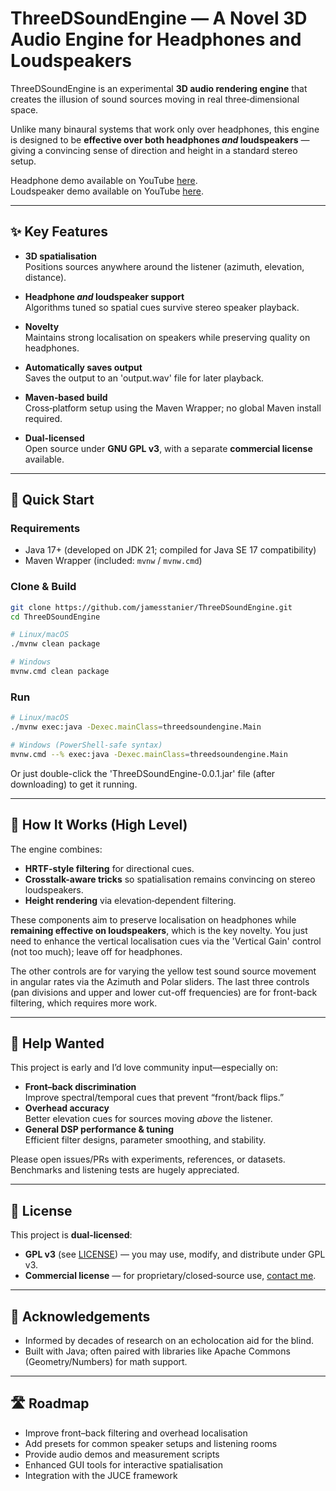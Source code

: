 # ThreeDSoundEngine — A Novel 3D Audio Engine for Headphones and Loudspeakers

ThreeDSoundEngine is an experimental **3D audio rendering engine** that creates the illusion of sound sources moving in real three‑dimensional space.

Unlike many binaural systems that work only over headphones, this engine is designed to be **effective over both headphones *and* loudspeakers** — giving a convincing sense of direction and height in a standard stereo setup.

Headphone demo available on YouTube [here](https://youtu.be/a941QokUL3I).  
Loudspeaker demo available on YouTube [here](https://youtu.be/1aBVKUXOofg).

---

## ✨ Key Features

- **3D spatialisation**  
  Positions sources anywhere around the listener (azimuth, elevation, distance).
  
- **Headphone *and* loudspeaker support**  
  Algorithms tuned so spatial cues survive stereo speaker playback.
  
- **Novelty**  
  Maintains strong localisation on speakers while preserving quality on headphones.
  
- **Automatically saves output**  
  Saves the output to an 'output.wav' file for later playback.
  
- **Maven‑based build**  
  Cross‑platform setup using the Maven Wrapper; no global Maven install required.
  
- **Dual‑licensed**  
  Open source under **GNU GPL v3**, with a separate **commercial license** available.

---

## 🚀 Quick Start

### Requirements
- Java 17+ (developed on JDK 21; compiled for Java SE 17 compatibility)
- Maven Wrapper (included: `mvnw` / `mvnw.cmd`)

### Clone & Build
```bash
git clone https://github.com/jamesstanier/ThreeDSoundEngine.git
cd ThreeDSoundEngine

# Linux/macOS
./mvnw clean package

# Windows
mvnw.cmd clean package
```

### Run

```bash
# Linux/macOS
./mvnw exec:java -Dexec.mainClass=threedsoundengine.Main

# Windows (PowerShell-safe syntax)
mvnw.cmd --% exec:java -Dexec.mainClass=threedsoundengine.Main
```
Or just double-click the 'ThreeDSoundEngine-0.0.1.jar' file (after downloading) to get it running.

---

## 🔬 How It Works (High Level)

The engine combines:
- **HRTF-style filtering** for directional cues.
- **Crosstalk-aware tricks** so spatialisation remains convincing on stereo loudspeakers.
- **Height rendering** via elevation‑dependent filtering.

These components aim to preserve localisation on headphones while **remaining effective on loudspeakers**, which is the key novelty. You just need to enhance the vertical localisation cues via the 'Vertical Gain' control (not too much); leave off for headphones.

The other controls are for varying the yellow test sound source movement in angular rates via the Azimuth and Polar sliders. The last three controls (pan divisions and upper and lower cut-off frequencies) are for front-back filtering, which requires more work.

---

## 🤝 Help Wanted

This project is early and I’d love community input—especially on:

- **Front–back discrimination**  
  Improve spectral/temporal cues that prevent “front/back flips.”
- **Overhead accuracy**  
  Better elevation cues for sources moving *above* the listener.
- **General DSP performance & tuning**  
  Efficient filter designs, parameter smoothing, and stability.

Please open issues/PRs with experiments, references, or datasets. Benchmarks and listening tests are hugely appreciated.

---

## 📜 License

This project is **dual‑licensed**:

- **GPL v3** (see [LICENSE](LICENSE)) — you may use, modify, and distribute under GPL v3.
- **Commercial license** — for proprietary/closed‑source use, [contact me](mailto:j.stanier766@gmail.com).

---

## 🙏 Acknowledgements

- Informed by decades of research on an echolocation aid for the blind.
- Built with Java; often paired with libraries like Apache Commons (Geometry/Numbers) for math support.

---

## 🛣️ Roadmap

- Improve front–back filtering and overhead localisation
- Add presets for common speaker setups and listening rooms
- Provide audio demos and measurement scripts
- Enhanced GUI tools for interactive spatialisation
- Integration with the JUCE framework
